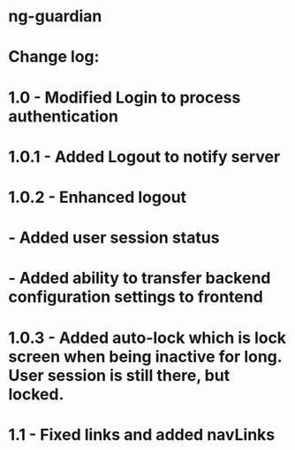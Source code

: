 # ng-guardian






# Change log:
# 1.0     - Modified Login to process authentication 
# 1.0.1   - Added Logout to notify server
# 1.0.2   - Enhanced logout
#         - Added user session status
#         - Added ability to transfer backend configuration settings to frontend
# 1.0.3   - Added auto-lock which is lock screen when being inactive for long. User session is still there, but locked.
# 1.1     - Fixed links and added navLinks